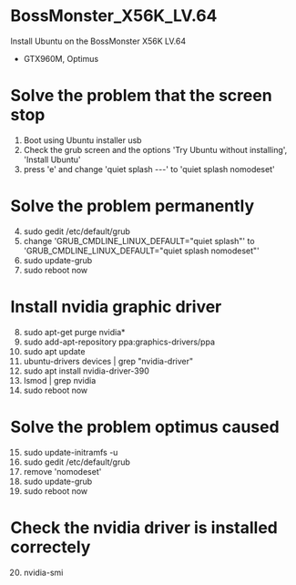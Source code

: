 # BossMonster_X56K_LV.64
Install Ubuntu on the BossMonster X56K LV.64
- GTX960M, Optimus

# Solve the problem that the screen stop
1. Boot using Ubuntu installer usb
2. Check the grub screen and the options 'Try Ubuntu without installing', 'Install Ubuntu'
3. press 'e' and change 'quiet splash ---' to 'quiet splash nomodeset'

# Solve the problem permanently
4. sudo gedit /etc/default/grub
5. change 'GRUB_CMDLINE_LINUX_DEFAULT="quiet splash"' to 'GRUB_CMDLINE_LINUX_DEFAULT="quiet splash nomodeset"'
6. sudo update-grub
7. sudo reboot now

# Install nvidia graphic driver
8. sudo apt-get purge nvidia*
9. sudo add-apt-repository ppa:graphics-drivers/ppa
10. sudo apt update
11. ubuntu-drivers devices | grep "nvidia-driver"
12. sudo apt install nvidia-driver-390
13. lsmod | grep nvidia
14. sudo reboot now

# Solve the problem optimus caused
15. sudo update-initramfs -u
16. sudo gedit /etc/default/grub
17. remove 'nomodeset'
18. sudo update-grub
19. sudo reboot now

# Check the nvidia driver is installed correctely
20. nvidia-smi
